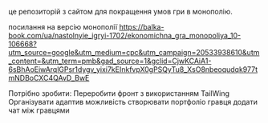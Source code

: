 це репозиторій з сайтом для покращення умов гри в монополію.

посилання на версію монополії
https://balka-book.com/ua/nastolnyie_igryi-1702/ekonomichna_gra_monopoliya_10-106668?utm_source=google&utm_medium=cpc&utm_campaign=20533938610&utm_content=&utm_term=pmb&gad_source=1&gclid=CjwKCAiA1-6sBhAoEiwArqlGPsr1dygv_yixi7kEInkfvpX0gPSQyTu8_XsO8nbeoqudqk977tmNDBoCXC4QAvD_BwE

Потрібно зробити:
Переробити фронт з використанням TailWing
Організувати адаптив
можливість створювати портфоліо гравця
додати чат між гравцями
